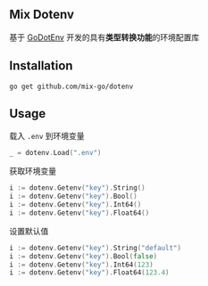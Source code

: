 ## Mix Dotenv

基于 [GoDotEnv](https://github.com/joho/godotenv) 开发的具有**类型转换功能**的环境配置库

## Installation

```
go get github.com/mix-go/dotenv
```

## Usage

载入 `.env` 到环境变量

~~~go
_ = dotenv.Load(".env")
~~~

获取环境变量

~~~go
i := dotenv.Getenv("key").String()
i := dotenv.Getenv("key").Bool()
i := dotenv.Getenv("key").Int64()
i := dotenv.Getenv("key").Float64()
~~~

设置默认值

~~~go
i := dotenv.Getenv("key").String("default")
i := dotenv.Getenv("key").Bool(false)
i := dotenv.Getenv("key").Int64(123)
i := dotenv.Getenv("key").Float64(123.4)
~~~
